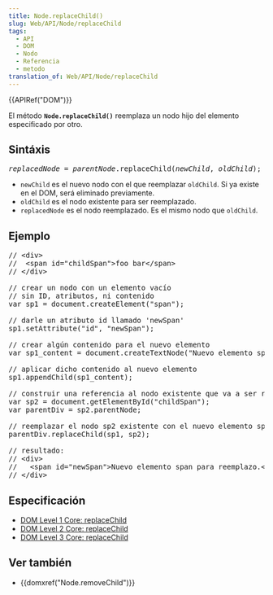 ```yaml
---
title: Node.replaceChild()
slug: Web/API/Node/replaceChild
tags:
  - API
  - DOM
  - Nodo
  - Referencia
  - metodo
translation_of: Web/API/Node/replaceChild
---
```

<div>
<div>{{APIRef("DOM")}}</div>
</div>

<p>El método <strong><code>Node.replaceChild()</code></strong> reemplaza un nodo hijo del elemento especificado por otro.</p>

<h2 id="Syntax" name="Syntax">Sintáxis</h2>

<pre class="syntaxbox"><em>replacedNode</em> = <em>parentNode</em>.replaceChild(<em>newChild</em>, <em>oldChild</em>);
</pre>

<ul>
 <li><code>newChild</code> es el nuevo nodo con el que reemplazar <code>oldChild</code>. Si ya existe en el DOM, será eliminado previamente.</li>
 <li><code>oldChild</code> es el nodo existente para ser reemplazado.</li>
 <li><code>replacedNode</code> es el nodo reemplazado. Es el mismo nodo que <code>oldChild</code>.</li>
</ul>

<h2 id="Example" name="Example">Ejemplo</h2>

<pre class="brush:js">// &lt;div&gt;
//  &lt;span id="childSpan"&gt;foo bar&lt;/span&gt;
// &lt;/div&gt;

// crear un nodo con un elemento vacío
// sin ID, atributos, ni contenido
var sp1 = document.createElement("span");

// darle un atributo id llamado 'newSpan'
sp1.setAttribute("id", "newSpan");

// crear algún contenido para el nuevo elemento
var sp1_content = document.createTextNode("Nuevo elemento span para reemplazo.");

// aplicar dicho contenido al nuevo elemento
sp1.appendChild(sp1_content);

// construir una referencia al nodo existente que va a ser reemplazado
var sp2 = document.getElementById("childSpan");
var parentDiv = sp2.parentNode;

// reemplazar el nodo sp2 existente con el nuevo elemento span sp1
parentDiv.replaceChild(sp1, sp2);

// resultado:
// &lt;div&gt;
//   &lt;span id="newSpan"&gt;Nuevo elemento span para reemplazo.&lt;/span&gt;
// &lt;/div&gt;
</pre>

<h2 id="Specification" name="Specification">Especificación</h2>

<ul>
 <li><a href="http://www.w3.org/TR/REC-DOM-Level-1/level-one-core.html#method-replaceChild">DOM Level 1 Core: replaceChild</a></li>
 <li><a href="http://www.w3.org/TR/DOM-Level-2-Core/core.html#ID-785887307">DOM Level 2 Core: replaceChild</a></li>
 <li><a href="http://www.w3.org/TR/DOM-Level-3-Core/core.html#ID-785887307">DOM Level 3 Core: replaceChild</a></li>
</ul>

<h2 id="See_also" name="See_also">Ver también</h2>

<ul>
 <li>{{domxref("Node.removeChild")}}</li>
</ul>
